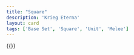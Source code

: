 ```yaml
---
title: "Square"
description: 'Krieg Eterna'
layout: card
tags: ['Base Set', 'Square', 'Unit', 'Melee']
---
```

{{<card-detail-page title="Square" artwork="Black Watch at the Battle of Quatre-Bras by William Barnes Wollen (1894)" />}}